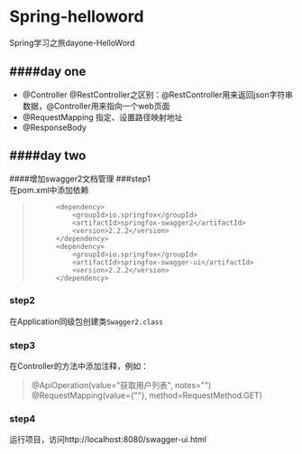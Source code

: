 # Spring-helloword
Spring学习之旅dayone-HelloWord

####day one
--

* @Controller @RestController之区别：@RestController用来返回json字符串数据，@Controller用来指向一个web页面
* @RequestMapping 指定、设置路径映射地址
* @ResponseBody


####day two
--

####增加swagger2文档管理
###step1  
   在pom.xml中添加依赖
>   		<dependency>
>   			<groupId>io.springfox</groupId>
>   			<artifactId>springfox-swagger2</artifactId>
>   			<version>2.2.2</version>
>   		</dependency>
>   		<dependency>
>   			<groupId>io.springfox</groupId>
>   			<artifactId>springfox-swagger-ui</artifactId>
>   			<version>2.2.2</version>
>   		</dependency>

### step2

   在Application同级包创建类`Swagger2.class`
   
### step3
   
   在Controller的方法中添加注释，例如：
   >@ApiOperation(value="获取用户列表", notes="")
   ><br>@RequestMapping(value={""}, method=RequestMethod.GET)
   
### step4
   运行项目，访问http://localhost:8080/swagger-ui.html

